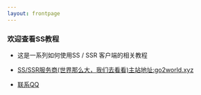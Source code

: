 ```yaml
---
layout: frontpage
---
```


### 欢迎查看SS教程

* 这是一系列如何使用SS / SSR 客户端的相关教程 

* <a href="https://go2world.xyz" target="class">SS/SSR服务商(世界那么大，我们去看看)主站地址:go2world.xyz</a>

* <a href="tencent://AddContact/?fromId=50&fromSubId=1&subcmd=all&uin=438653638" target="class">联系QQ</a>
  

